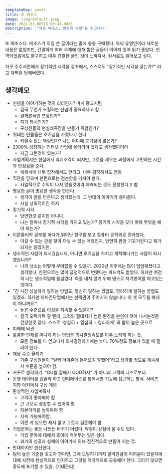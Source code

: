 ```yaml
---
templateKey: posts
title: 또 베조스
image: /img/default.jpeg
date: 2021-03-08T15:00:41.003Z
description: '"제프 베조스, 발명과 방황"을 읽고나서'
---
```

또 베조스다. 베조스가 직접 쓴 글이라는 말에 충동 구매했다. 워낙 유명인이라 새로운 내용은 없었지만, 간결하게 여러 주제에 대해 짧은 글들이 이어져 있어 읽기 좋았다. 번역되었음에도 불구하고 매우 간결한 글인 것이 느껴져서, 원서로도 읽어보고 싶다.

자꾸 주주서한에서 장기적인 시각을 강조해서, 스스로도 "장기적인 시각을 갖는가?" 라고 채찍질 당해버렸다.

## 생각메모

- 신념을 이야기하는 것이 리더인가? 마치 종교처럼
    - 결국 무언가 초월하는 신념이 중요하다고 함
    - 결과론적인 포장인가?
    - 자기 암시인가?
    - 구성원들의 현실왜곡장을 만들기 위함인가?
- 위대한 인물들은 호기심을 가졌다고 한다
    - 키울수 있는 역량인가? 나는 어디에 호기심이 많은가?
- 2300% 성장하는 인터넷 산업에 올라타야 겠다고 생각했다더라
    - 지금 그런것이 있는가?
- 사업계획서는 현실에서 휴지조각이 되지만, 그것을 세우는 과정에서 고민하는 시간과 안정감을 준다.
    - 계획서에 너무 집착해서도 안되고, 너무 폄하해서도 안됨
- 직관을 믿으며 한편으로는 겸손함을 가져야 한다.
    - 사업적으로 수익이 나지 않을것이라 예측되는 것도 진행했다고 함
- 명료한 글이 명료한 생각을 만든다.
    - 생각이 글을 만든다고 생각했는데, 그 반대의 이야기가 흥미롭다.
    - 사실 상호적이긴 하지
- 장기적 시각
    - 당연한것 같지만 아니다.
    - 나는 얼마나 장기적 시각을 가지고 있는가? 장기적 시각을 갖기 위해 무엇을 해야 하는가?
- 이론물리학 공부를 하다가,뛰어난 친구를 보고 컴퓨터 공학과로 전과했다.
    - 이길 수 있는 판을 찾아 다닐 수 있는 메타인지. 당연히 판만 기웃거린다고 뭐가 되지는 않겠지만.
- 냉소적인 사람이 되시겠습니까, 아니면 호기심을 가지고 개척해나가는 사람이 되시겠습니까?
    - 나의 냉소는 어떻게 부여잡을 수 있을까. 2020년 이후에는 많이 덤덤해졌다고 생각했다. 한편으로는 많이 긍정적으로 변했다는 피드백도 받았다. 하지만 여전히 나는 냉소적임에 틀림없다. 화를 내지 않기 위해 냉소로 자기방어를 하고있는 것이다.
- "긴 시간 성실하게 일하는 방법도, 열심히 일하는 방법도, 영리하게 일하는 방법도 있겠죠. 하지만 아마존닷컴에서는 선택권이 주어지지 않습니다. 이 셋 모두를 해내야 하니까요."
    - 높은 수준으로 이것을 지속할 수 있을까?
    - 결국 오락가락 할 텐데, 그것의 절대치가 높은 환경을 본인이 찾아 나서는것은 건강한것 같다. 스스로 '성실히 + 열심히 + 영리하게' 의 합이 높은 곳으로
- 미래에 낙관
- 훌륭한 인재를 떠나게 하는 방법은 의사결정속도를 아주 느리게 하는 것.
    - 모든 정보를 다 얻고나서 의사결정하기에는 늦다. 70%정도 정보가 있을 때 질러야 한다.
- 채용 수준 올리기
    - 기존 구성원들이 "일찍 아마존에 들어오길 잘했어"라고 생각할 정도로 계속해서 수준을 높혀야 함.
- 거꾸로 생각하기. "OO를 잘해서 OOO하자" 가 아니라  고객의 니즈로부터.
- 운영 데이터를 캡슐화 하고 인터페이스를 통해서만 기능에 접근하는 방식. 서비즈 지향 아키텍쳐 구성 개념
- 환상적인 사업계획서
    - 고객이 좋아해야 함
    - 큰 규모로 성장할 수 있어야 함
    - 자본이익률 높아여야 함
    - 지속 가능해야함.
    - 이런 게 있으면 재지 말고 그것과 결혼해야 함
- 기업문화는 좋든 나쁘든 바꾸기 어렵다. 약점이 강점이 될 수도 있다.
    - 기업 문화에 대해서 종이에 적어두는 일은 쉽다.
    - 과거의 성공과 실패의 이야기에 의해 점진적으로 만들어 지는 것.
- 반대하지만 헌신한다.
- 팀이 높은 기준을 갖고자 한다면, 그에 도달하기까지 얼마만큼의 어려움이 있을지에 대해 사전에 현실적으로 인지하고 그것을 적극적으로 공유해야 한다. 그러지 않으면 중도에 포기할 수 있음. (기대관리)